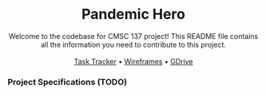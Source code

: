 <br />
<div align="center">
  <h1 align="center">Pandemic Hero</h1>

  <p align="center">
    Welcome to the codebase for CMSC 137 project! This README file contains all the information you need to contribute to this project.
    <br />
    <br />
    <a href="https://docs.google.com/spreadsheets/d/1aKWxqGMbyEnyWf6LY2PL20jWq92p4WXMJ-gG6z7noeg/edit?usp=sharing">Task Tracker</a>
    •
    <a href="https://www.figma.com/file/sxtUN2W2v9hoBDgicC5VZY/CMSC-137%3A-The-Pandemic-Hero-Game?node-id=0%3A1&t=1se8tmSqt8tgjxvd-1">Wireframes</a>
    •
     <a href="https://drive.google.com/drive/folders/12dNzwNXSyomnyB5SFX7v0bKPeh8jNTA-?usp=sharing">GDrive</a>
    <br>
  </p>
</div>


### Project Specifications (TODO)

